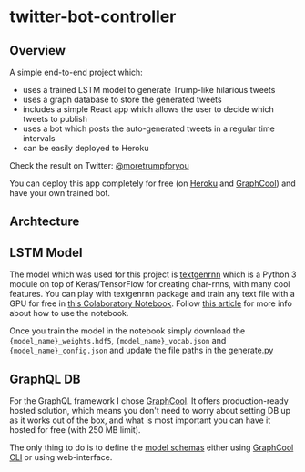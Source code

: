 # twitter-bot-controller

## Overview

A simple end-to-end project which:
- uses a trained LSTM model to generate Trump-like hilarious tweets
- uses a graph database to store the generated tweets
- includes a simple React app which allows the user to decide which tweets to publish
- uses a bot which posts the auto-generated tweets in a regular time intervals
- can be easily deployed to Heroku

Check the result on Twitter: [@moretrumpforyou](https://twitter.com/moretrumpforyou)

You can deploy this app completely for free (on [Heroku](https://heroku.com) and [GraphCool](https://www.graph.cool/)) and have your own trained bot.

## Archtecture

## LSTM Model

The model which was used for this project is [textgenrnn](https://github.com/minimaxir/textgenrnn) which is a Python 3 module on top of Keras/TensorFlow for creating char-rnns, with many cool features. You can play with textgenrnn package and train any text file with a GPU for free in [this Colaboratory Notebook](https://drive.google.com/file/d/1mMKGnVxirJnqDViH7BDJxFqWrsXlPSoK/view?usp=sharing). Follow [this article](https://minimaxir.com/2018/05/text-neural-networks/) for more info about how to use the notebook.

Once you train the model in the notebook simply download the `{model_name}_weights.hdf5`, `{model_name}_vocab.json` and `{model_name}_config.json` and update the file paths in the [generate.py](https://github.com/jedrazb/twitter-bot-controller/blob/master/backend/twitter-bot-server/src/generate.py)

## GraphQL DB
For the GraphQL framework I chose [GraphCool](https://www.graph.cool/). It offers production-ready hosted solution, which means you don't need to worry about setting DB up as it works out of the box, and what is most important you can have it hosted for free (with 250 MB limit).

The only thing to do is to define the [model schemas](https://github.com/jedrazb/twitter-bot-controller/blob/master/backend/twitter-bot-db/types.graphql) either using [GraphCool CLI](https://www.graph.cool/docs/reference/graphcool-cli/overview-zboghez5go/) or using web-interface. 
